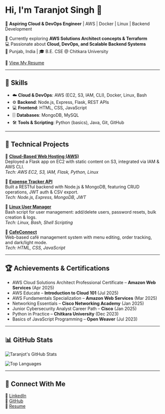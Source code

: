 # Hi, I'm Taranjot Singh 👋  

🚀 **Aspiring Cloud & DevOps Engineer** | AWS | Docker | Linux | Backend Development  

🌱 Currently exploring **AWS Solutions Architect concepts & Terraform**  
💻 Passionate about **Cloud, DevOps, and Scalable Backend Systems**  
📍 Punjab, India | 🎓 B.E. CSE @ Chitkara University  

📄 [View My Resume](https://1drv.ms/w/c/8107c622702d9f46/ERZKiJxWD8dDrNtdYiR69TIBy5xN6uClQenCw8CJRvKutQ?e=fRipOE)

---

## 🔹 Skills
- ☁️ **Cloud & DevOps**: AWS (EC2, S3, IAM, CLI), Docker, Linux, Bash  
- ⚙️ **Backend**: Node.js, Express, Flask, REST APIs  
- 💻 **Frontend**: HTML, CSS, JavaScript  
- 🗄️ **Databases**: MongoDB, MySQL  
- 🛠️ **Tools & Scripting**: Python (basics), Java, Git, GitHub  

---

## 🔹 Technical Projects
📌 **[Cloud-Based Web Hosting (AWS)](https://github.com/Taranjot13/smart-task-scheduler)**  
Deployed a Flask app on EC2 with static content on S3, integrated via IAM & AWS CLI.  
*Tech: AWS EC2, S3, IAM, Flask, Python, Linux*  

📌 **[Expense Tracker API](https://github.com/Taranjot13/expense-tracker-api)**  
Built a RESTful backend with Node.js & MongoDB, featuring CRUD operations, JWT auth & CSV export.  
*Tech: Node.js, Express, MongoDB, JWT*  

📌 **[Linux User Manager](https://github.com/Taranjot13/linux-user-manager)**  
Bash script for user management: add/delete users, password resets, bulk creation & logs.  
*Tech: Linux, Bash, Shell Scripting*  

📌 **[CafeConnect](https://github.com/Taranjot13/CafeConnect)**  
Web-based café management system with menu editing, order tracking, and dark/light mode.  
*Tech: HTML, CSS, JavaScript*  

---

## 🏆 Achievements & Certifications
- AWS Cloud Solutions Architect Professional Certificate – **Amazon Web Services** (Apr 2025)  
- AWS Educate – **Introduction to Cloud 101** (Jul 2025)  
- AWS Fundamentals Specialization – **Amazon Web Services** (Mar 2025)  
- Networking Essentials – **Cisco Networking Academy** (Jan 2025)  
- Junior Cybersecurity Analyst Career Path – **Cisco** (Jan 2025)  
- Python in Practice – **Chitkara University** (Dec 2023)  
- Basics of JavaScript Programming – **Open Weaver** (Jul 2023)  

---

## 📊 GitHub Stats
![Taranjot's GitHub Stats](https://github-readme-stats.vercel.app/api?username=Taranjot13&show_icons=true&theme=tokyonight)  

![Top Languages](https://github-readme-stats.vercel.app/api/top-langs/?username=Taranjot13&layout=compact&theme=tokyonight)  

---

## 🔗 Connect With Me
💼 [LinkedIn](https://linkedin.com/in/taranjot13)  
📂 [GitHub](https://github.com/Taranjot13)  
📄 [Resume](https://1drv.ms/w/c/8107c622702d9f46/ERZKiJxWD8dDrNtdYiR69TIBy5xN6uClQenCw8CJRvKutQ?e=fRipOE)  
